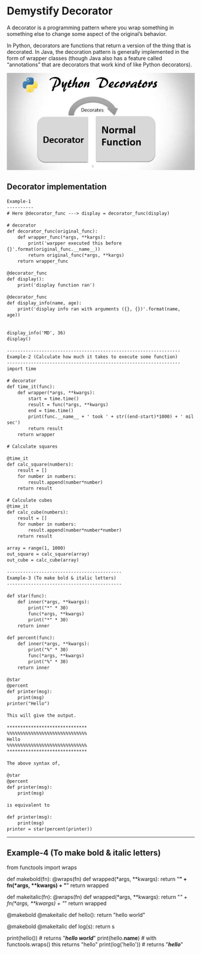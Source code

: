# Demystify Decorator

A decorator is a programming pattern where you wrap something in something else to change some aspect of the original’s behavior.

In Python, decorators are functions that return a version of the thing that is decorated. In Java, the decoration pattern is generally implemented in the form of wrapper classes (though Java also has a feature called “annotations” that are decorators that work kind of like Python decorators).

![decorator-in-Python](images/decorator-in-Python.png)

## Decorator implementation

```
Example-1
----------
# Here @decorator_func ---> display = decorator_func(display)

# decorator
def decorator_func(original_func):
    def wrapper_func(*args, **kargs):
        print('warpper executed this before {}'.format(original_func.__name__))
        return original_func(*args, **kargs)
    return wrapper_func

@decorator_func
def display():
    print('display function ran')

@decorator_func
def display_info(name, age):
    print('display info ran with arguments ({}, {})'.format(name, age))


display_info('MD', 36)
display()

-----------------------------------------------------------------
Example-2 (Calculate how much it takes to execute some function)
-----------------------------------------------------------------
import time

# decorator
def time_it(func):
    def wrapper(*args, **kwargs):
        start = time.time()
        result = func(*args, **kwargs)
        end = time.time()
        print(func.__name__ + ' took ' + str((end-start)*1000) + ' mil sec')
        return result
    return wrapper

# Calculate squares

@time_it
def calc_square(numbers):
    result = []
    for number in numbers:
        result.append(number*number)
    return result

# Calculate cubes
@time_it
def calc_cube(numbers):
    result = []
    for number in numbers:
        result.append(number*number*number)
    return result

array = range(1, 1000)
out_square = calc_square(array)
out_cube = calc_cube(array)

-------------------------------------------
Example-3 (To make bold & italic letters)
-------------------------------------------

def star(func):
    def inner(*args, **kwargs):
        print("*" * 30)
        func(*args, **kwargs)
        print("*" * 30)
    return inner

def percent(func):
    def inner(*args, **kwargs):
        print("%" * 30)
        func(*args, **kwargs)
        print("%" * 30)
    return inner

@star
@percent
def printer(msg):
    print(msg)
printer("Hello")

This will give the output.

******************************
%%%%%%%%%%%%%%%%%%%%%%%%%%%%%%
Hello
%%%%%%%%%%%%%%%%%%%%%%%%%%%%%%
******************************

The above syntax of,

@star
@percent
def printer(msg):
    print(msg)

is equivalent to

def printer(msg):
    print(msg)
printer = star(percent(printer))

```

-------------------------------------------
Example-4 (To make bold & italic letters)
-------------------------------------------

from functools import wraps

def makebold(fn):
    @wraps(fn)
    def wrapped(*args, **kwargs):
        return "<b>" + fn(*args, **kwargs) + "</b>"
    return wrapped

def makeitalic(fn):
    @wraps(fn)
    def wrapped(*args, **kwargs):
        return "<i>" + fn(*args, **kwargs) + "</i>"
    return wrapped

@makebold
@makeitalic
def hello():
    return "hello world"

@makebold
@makeitalic
def log(s):
    return s

print(hello())        # returns "<b><i>hello world</i></b>"
print(hello.__name__)  # with functools.wraps() this returns "hello"
print(log('hello'))   # returns "<b><i>hello</i></b>"

```
